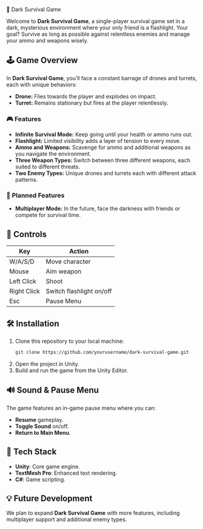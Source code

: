 🔦 Dark Survival Game

Welcome to **Dark Survival Game**, a single-player survival game set in a dark, mysterious environment where your only friend is a flashlight. Your goal? Survive as long as possible against relentless enemies and manage your ammo and weapons wisely. 

## 🕹️ Game Overview

In **Dark Survival Game**, you’ll face a constant barrage of drones and turrets, each with unique behaviors:
- **Drone:** Flies towards the player and explodes on impact.
- **Turret:** Remains stationary but fires at the player relentlessly.

### 🎮 Features
- **Infinite Survival Mode:** Keep going until your health or ammo runs out.
- **Flashlight:** Limited visibility adds a layer of tension to every move.
- **Ammo and Weapons:** Scavenge for ammo and additional weapons as you navigate the environment.
- **Three Weapon Types:** Switch between three different weapons, each suited to different threats.
- **Two Enemy Types:** Unique drones and turrets each with different attack patterns.

### 🚀 Planned Features
- **Multiplayer Mode:** In the future, face the darkness with friends or compete for survival time.

## 📜 Controls

| Key | Action                  |
|-----|--------------------------|
| W/A/S/D | Move character      |
| Mouse | Aim weapon             |
| Left Click | Shoot             |
| Right Click | Switch flashlight on/off |
| Esc | Pause Menu              |

## 🛠️ Installation

1. Clone this repository to your local machine:
   ```bash
   git clone https://github.com/yourusername/dark-survival-game.git
   ```
2. Open the project in Unity.
3. Build and run the game from the Unity Editor.

## 🔊 Sound & Pause Menu

The game features an in-game pause menu where you can:
- **Resume** gameplay.
- **Toggle Sound** on/off.
- **Return to Main Menu**.

## 🧩 Tech Stack

- **Unity**: Core game engine.
- **TextMesh Pro**: Enhanced text rendering.
- **C#**: Game scripting.

## 💡 Future Development

We plan to expand **Dark Survival Game** with more features, including multiplayer support and additional enemy types.
